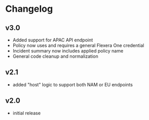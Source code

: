 # Changelog

## v3.0

- Added support for APAC API endpoint
- Policy now uses and requires a general Flexera One credential
- Incident summary now includes applied policy name
- General code cleanup and normalization

## v2.1

- added "host" logic to support both NAM or EU endpoints

## v2.0

- initial release
